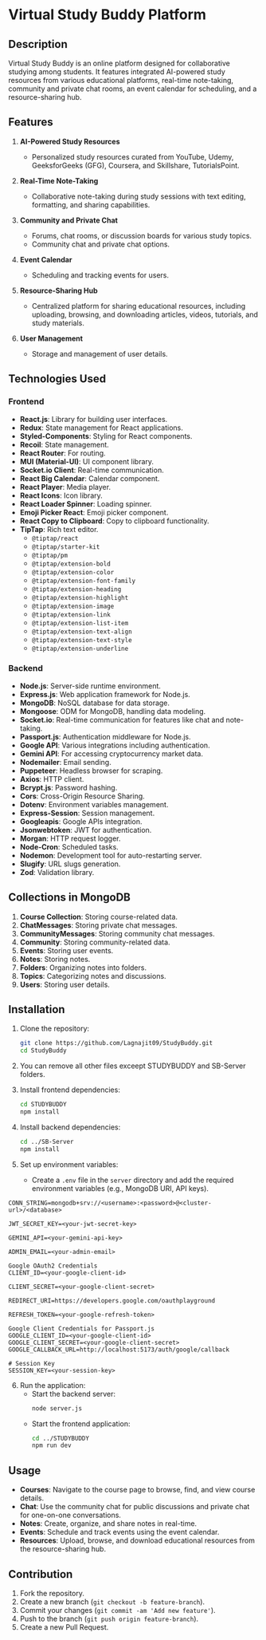 

# Virtual Study Buddy Platform

## Description

Virtual Study Buddy is an online platform designed for collaborative studying among students. It features integrated AI-powered study resources from various educational platforms, real-time note-taking, community and private chat rooms, an event calendar for scheduling, and a resource-sharing hub.

## Features

1. **AI-Powered Study Resources**
   - Personalized study resources curated from YouTube, Udemy, GeeksforGeeks (GFG), Coursera, and Skillshare, TutorialsPoint.

2. **Real-Time Note-Taking**
   - Collaborative note-taking during study sessions with text editing, formatting, and sharing capabilities.

3. **Community and Private Chat**
   - Forums, chat rooms, or discussion boards for various study topics.
   - Community chat and private chat options.

4. **Event Calendar**
   - Scheduling and tracking events for users.

5. **Resource-Sharing Hub**
   - Centralized platform for sharing educational resources, including uploading, browsing, and downloading articles, videos, tutorials, and study materials.

6. **User Management**
   - Storage and management of user details.

## Technologies Used

### Frontend

- **React.js**: Library for building user interfaces.
- **Redux**: State management for React applications.
- **Styled-Components**: Styling for React components.
- **Recoil**: State management.
- **React Router**: For routing.
- **MUI (Material-UI)**: UI component library.
- **Socket.io Client**: Real-time communication.
- **React Big Calendar**: Calendar component.
- **React Player**: Media player.
- **React Icons**: Icon library.
- **React Loader Spinner**: Loading spinner.
- **Emoji Picker React**: Emoji picker component.
- **React Copy to Clipboard**: Copy to clipboard functionality.
- **TipTap**: Rich text editor.
  - `@tiptap/react`
  - `@tiptap/starter-kit`
  - `@tiptap/pm`
  - `@tiptap/extension-bold`
  - `@tiptap/extension-color`
  - `@tiptap/extension-font-family`
  - `@tiptap/extension-heading`
  - `@tiptap/extension-highlight`
  - `@tiptap/extension-image`
  - `@tiptap/extension-link`
  - `@tiptap/extension-list-item`
  - `@tiptap/extension-text-align`
  - `@tiptap/extension-text-style`
  - `@tiptap/extension-underline`

### Backend

- **Node.js**: Server-side runtime environment.
- **Express.js**: Web application framework for Node.js.
- **MongoDB**: NoSQL database for data storage.
- **Mongoose**: ODM for MongoDB, handling data modeling.
- **Socket.io**: Real-time communication for features like chat and note-taking.
- **Passport.js**: Authentication middleware for Node.js.
- **Google API**: Various integrations including authentication.
- **Gemini API**: For accessing cryptocurrency market data.
- **Nodemailer**: Email sending.
- **Puppeteer**: Headless browser for scraping.
- **Axios**: HTTP client.
- **Bcrypt.js**: Password hashing.
- **Cors**: Cross-Origin Resource Sharing.
- **Dotenv**: Environment variables management.
- **Express-Session**: Session management.
- **Googleapis**: Google APIs integration.
- **Jsonwebtoken**: JWT for authentication.
- **Morgan**: HTTP request logger.
- **Node-Cron**: Scheduled tasks.
- **Nodemon**: Development tool for auto-restarting server.
- **Slugify**: URL slugs generation.
- **Zod**: Validation library.

## Collections in MongoDB

1. **Course Collection**: Storing course-related data.
2. **ChatMessages**: Storing private chat messages.
3. **CommunityMessages**: Storing community chat messages.
4. **Community**: Storing community-related data.
5. **Events**: Storing user events.
6. **Notes**: Storing notes.
7. **Folders**: Organizing notes into folders.
8. **Topics**: Categorizing notes and discussions.
9. **Users**: Storing user details.

## Installation

1. Clone the repository:
    ```sh
    git clone https://github.com/Lagnajit09/StudyBuddy.git
    cd StudyBuddy
    ```
2. You can remove all other files exceept STUDYBUDDY and SB-Server folders.

3. Install frontend dependencies:
    ```sh
    cd STUDYBUDDY
    npm install
    ```

4. Install backend dependencies:
    ```sh
    cd ../SB-Server
    npm install
    ```

5. Set up environment variables:
    - Create a `.env` file in the `server` directory and add the required environment variables (e.g., MongoDB URI, API keys).

```
CONN_STRING=mongodb+srv://<username>:<password>@<cluster-url>/<database>

JWT_SECRET_KEY=<your-jwt-secret-key>

GEMINI_API=<your-gemini-api-key>

ADMIN_EMAIL=<your-admin-email>
```
```
Google OAuth2 Credentials
CLIENT_ID=<your-google-client-id>

CLIENT_SECRET=<your-google-client-secret>

REDIRECT_URI=https://developers.google.com/oauthplayground

REFRESH_TOKEN=<your-google-refresh-token>
```
```
Google Client Credentials for Passport.js
GOOGLE_CLIENT_ID=<your-google-client-id>
GOOGLE_CLIENT_SECRET=<your-google-client-secret>
GOOGLE_CALLBACK_URL=http://localhost:5173/auth/google/callback
```
```
# Session Key
SESSION_KEY=<your-session-key>
```


6. Run the application:
    - Start the backend server:
      ```sh
      node server.js
      ```
    - Start the frontend application:
      ```sh
      cd ../STUDYBUDDY
      npm run dev
      ```

## Usage

- **Courses**: Navigate to the course page to browse, find, and view course details.
- **Chat**: Use the community chat for public discussions and private chat for one-on-one conversations.
- **Notes**: Create, organize, and share notes in real-time.
- **Events**: Schedule and track events using the event calendar.
- **Resources**: Upload, browse, and download educational resources from the resource-sharing hub.


## Contribution

1. Fork the repository.
2. Create a new branch (`git checkout -b feature-branch`).
3. Commit your changes (`git commit -am 'Add new feature'`).
4. Push to the branch (`git push origin feature-branch`).
5. Create a new Pull Request.
